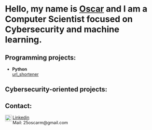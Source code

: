 <h1>Hello, my name is <a href="https://www.linkedin.com/in/%C3%B3scar-mac%C3%ADas-mart%C3%ADnez-248943278/">Oscar</a> and I am a Computer Scientist focused on Cybersecurity and machine learning.</h1>

<h2>Programming projects:</h2>

- <b>Python</b><br>
<a href="#../Portfolio/pyshorteners">url_shortener</a>

<h2>Cybersecurity-oriented projects:</h2>




<h2>Contact:</h2>
<a href="https://www.linkedin.com/in/%C3%B3scar-mac%C3%ADas-mart%C3%ADnez-248943278/"; target="_blank"><img align="left" alt="Oscar | LinkedIn" width="22px" src="https://cdn.jsdelivr.net/npm/simple-icons@v3/icons/linkedin.svg"/>Linkedin</a>
<br>
Mail: <a target="_blank">25oscarm@gmail.com</a>
